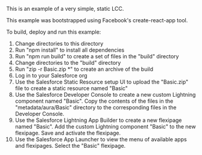 This is an example of a very simple, static LCC.

This example was bootstrapped using Facebook's create-react-app tool.

To build, deploy and run this example:

1. Change directories to this directory
2. Run "npm install" to install all dependencies
3. Run "npm run build" to create a set of files in the "build" directory
4. Change directories to the "build" directory
5. Run "zip -r Basic.zip *" to create an archive of the build
6. Log in to your Salesforce org
7. Use the Salesforce Static Resource setup UI to upload the "Basic.zip" file to create a static resource named "Basic"
8. Use the Salesforce Developer Console to create a new custom Lightning component named "Basic". Copy the contents of the files in the "metadata/aura/Basic" directory to the corresponding files in the Developer Console.
9. Use the Salesforce Lightning App Builder to create a new flexipage named "Basic". Add the custom Lightning component "Basic" to the new flexipage. Save and activate the flexipage.
10. Use the Salesforce App Launcher to view the menu of available apps and flexipages. Select the "Basic" flexipage.